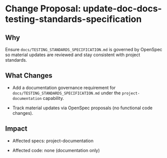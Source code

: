 # Change Proposal: update-doc-docs-testing-standards-specification

## Why

Ensure `docs/TESTING_STANDARDS_SPECIFICATION.md` is governed by OpenSpec so material updates are reviewed and stay consistent with project standards.

## What Changes

- Add a documentation governance requirement for `docs/TESTING_STANDARDS_SPECIFICATION.md` under the `project-documentation` capability.

- Track material updates via OpenSpec proposals (no functional code changes).

## Impact

- Affected specs: project-documentation

- Affected code: none (documentation only)

